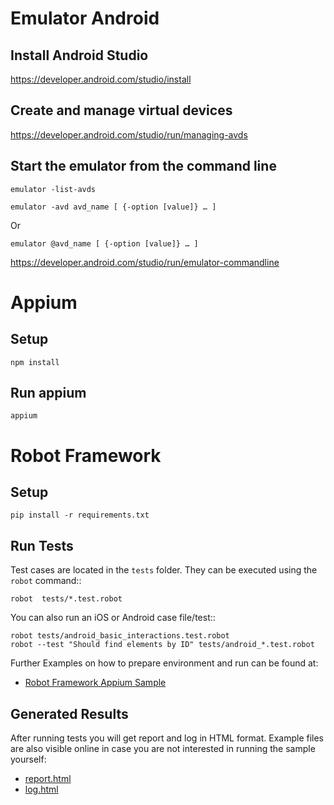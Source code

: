 Emulator Android
===========================

Install Android Studio
-----
https://developer.android.com/studio/install

Create and manage virtual devices
-----
https://developer.android.com/studio/run/managing-avds

Start the emulator from the command line 
-----
`emulator -list-avds`

`emulator -avd avd_name [ {-option [value]} … ]`

Or

`emulator @avd_name [ {-option [value]} … ]`

https://developer.android.com/studio/run/emulator-commandline


Appium
===========================
Setup
-----

`npm install`

Run appium
--------- 

`appium`

Robot Framework
===========================

Setup
-----
`pip install -r requirements.txt`

Run Tests
---------
Test cases are located in the ``tests`` folder. They can be
executed using the ``robot`` command::

    robot  tests/*.test.robot

You can also run an iOS or Android case file/test::

    robot tests/android_basic_interactions.test.robot
    robot --test "Should find elements by ID" tests/android_*.test.robot

Further Examples on how to prepare environment and run
can be found at:

 - [Robot Framework Appium Sample](https://github.com/serhatbolsu/robotframework-appium-sample)

Generated Results
-----------------
After running tests you will get report and log in HTML format. Example
files are also visible online in case you are not interested in running
the sample yourself:

- [report.html](https://serhatbolsu.github.io/robotframework-appium-sample/docs/report.html)
- [log.html](https://serhatbolsu.github.io/robotframework-appium-sample/docs/log.html)